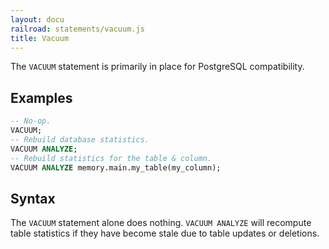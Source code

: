 ```yaml
---
layout: docu
railroad: statements/vacuum.js
title: Vacuum
---
```


The `VACUUM` statement is primarily in place for PostgreSQL compatibility.

## Examples

```sql
-- No-op.
VACUUM;
-- Rebuild database statistics.
VACUUM ANALYZE;
-- Rebuild statistics for the table & column.
VACUUM ANALYZE memory.main.my_table(my_column);
```

## Syntax

<div id="rrdiagram1"></div>

The `VACUUM` statement alone does nothing. `VACUUM ANALYZE` will recompute table statistics if they
have become stale due to table updates or deletions.